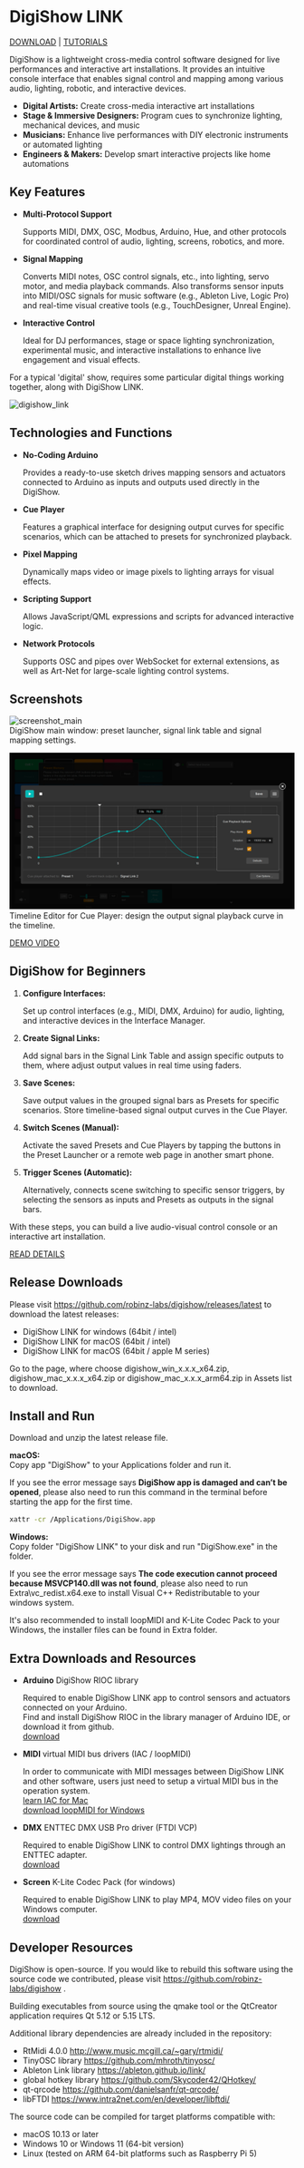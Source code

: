 # DigiShow LINK  
  
[DOWNLOAD](https://github.com/robinz-labs/digishow/releases/latest) | [TUTORIALS](https://github.com/robinz-labs/digishow/blob/master/guides/tutorials.md) 
  
DigiShow is a lightweight cross-media control software designed for live performances and interactive art installations. It provides an intuitive console interface that enables signal control and mapping among various audio, lighting, robotic, and interactive devices. 

- **Digital Artists:** Create cross-media interactive art installations 
- **Stage & Immersive Designers:** Program cues to synchronize lighting, mechanical devices, and music 
- **Musicians:** Enhance live performances with DIY electronic instruments or automated lighting 
- **Engineers & Makers:** Develop smart interactive projects like home automations 


## Key Features

- **Multi-Protocol Support** 

	Supports MIDI, DMX, OSC, Modbus, Arduino, Hue, and other protocols for coordinated control of audio, lighting, screens, robotics, and more. 

- **Signal Mapping**

	Converts MIDI notes, OSC control signals, etc., into lighting, servo motor, and media playback commands. Also transforms sensor inputs into MIDI/OSC signals for music software (e.g., Ableton Live, Logic Pro) and real-time visual creative tools (e.g., TouchDesigner, Unreal Engine). 

- **Interactive Control** 

	Ideal for DJ performances, stage or space lighting synchronization, experimental music, and interactive installations to enhance live engagement and visual effects. 

For a typical 'digital' show, requires some particular digital things working together, along with DigiShow LINK. 

![digishow_link](images/digishow_link.jpg)


## Technologies and Functions

- **No-Coding Arduino** 

	Provides a ready-to-use sketch drives mapping sensors and actuators connected to Arduino as inputs and outputs used directly in the DigiShow. 

- **Cue Player** 

	Features a graphical interface for designing output curves for specific scenarios, which can be attached to presets for synchronized playback. 

- **Pixel Mapping** 

	Dynamically maps video or image pixels to lighting arrays for visual effects. 

- **Scripting Support** 

	Allows JavaScript/QML expressions and scripts for advanced interactive logic. 

- **Network Protocols** 

	Supports OSC and pipes over WebSocket for external extensions, as well as Art-Net for large-scale lighting control systems. 


## Screenshots

![screenshot_main](images/screenshot_main.png)  
DigiShow main window: preset launcher, signal link table and signal mapping settings. 
 
![screenshot_cue_player](images/screenshot_cue_player.png)  
Timeline Editor for Cue Player: design the output signal playback curve in the timeline. 

[DEMO VIDEO](https://www.youtube.com/@robinzlabs6390) 


## DigiShow for Beginners

1. **Configure Interfaces:** 

	Set up control interfaces (e.g., MIDI, DMX, Arduino) for audio, lighting, and interactive devices in the Interface Manager. 

2. **Create Signal Links:** 

	Add signal bars in the Signal Link Table and assign specific outputs to them, where adjust output values in real time using faders. 

3. **Save Scenes:** 

	Save output values in the grouped signal bars as Presets for specific scenarios. Store timeline-based signal output curves in the Cue Player. 

4. **Switch Scenes (Manual):** 

	Activate the saved Presets and Cue Players by tapping the buttons in the Preset Launcher or a remote web page in another smart phone. 

5. **Trigger Scenes (Automatic):** 

	Alternatively, connects scene switching to specific sensor triggers, by selecting the sensors as inputs and Presets as outputs in the signal bars. 

With these steps, you can build a live audio-visual control console or an interactive art installation. 

[READ DETAILS](https://github.com/robinz-labs/digishow/blob/master/guides/beginner.md) 
 

## Release Downloads

Please visit https://github.com/robinz-labs/digishow/releases/latest to download the latest releases:  
- DigiShow LINK for windows (64bit / intel)
- DigiShow LINK for macOS (64bit / intel)
- DigiShow LINK for macOS (64bit / apple M series)

Go to the page, where choose digishow_win_x.x.x_x64.zip, digishow_mac_x.x.x_x64.zip or digishow_mac_x.x.x_arm64.zip in Assets list to download. 


## Install and Run

Download and unzip the latest release file.  

**macOS:**  
Copy app "DigiShow" to your Applications folder and run it. 

If you see the error message says **DigiShow app is damaged and can’t be opened**, please also need to run this command in the terminal before starting the app for the first time. 
```bash
xattr -cr /Applications/DigiShow.app
```

**Windows:**  
Copy folder "DigiShow LINK" to your disk and run "DigiShow.exe" in the folder. 

If you see the error message says **The code execution cannot proceed because MSVCP140.dll was not found**, please also need to run Extra\vc_redist.x64.exe to install Visual C++ Redistributable to your windows system. 

It's also recommended to install loopMIDI and K-Lite Codec Pack to your Windows, the installer files can be found in Extra folder. 


## Extra Downloads and Resources

- **Arduino** DigiShow RIOC library 

	Required to enable DigiShow LINK app to control sensors and actuators connected on your Arduino.  
	Find and install DigiShow RIOC in the library manager of Arduino IDE, or download it from github.  
	[download](https://github.com/robinz-labs/rioc-arduino/releases) 

- **MIDI** virtual MIDI bus drivers (IAC / loopMIDI) 

	In order to communicate with MIDI messages between DigiShow LINK and other software, users just need to setup a virtual MIDI bus in the operation system.  
	[learn IAC for Mac](https://help.ableton.com/hc/en-us/articles/209774225-How-to-setup-a-virtual-MIDI-bus)  
	[download loopMIDI for Windows](http://www.tobias-erichsen.de/software/loopmidi.html)  

- **DMX** ENTTEC DMX USB Pro driver (FTDI VCP) 

	Required to enable DigiShow LINK to control DMX lightings through an ENTTEC adapter.  
	[download](https://www.ftdichip.com/Drivers/VCP.htm) 

- **Screen** K-Lite Codec Pack (for windows) 

	Required to enable DigiShow LINK to play MP4, MOV video files on your Windows computer.  
	[download](https://www.codecguide.com/download_kl.htm) 


## Developer Resources

DigiShow is open-source. If you would like to rebuild this software using the source code we contributed, please visit https://github.com/robinz-labs/digishow . 

Building executables from source using the qmake tool or the QtCreator application requires Qt 5.12 or 5.15 LTS. 

Additional library dependencies are already included in the repository: 

- RtMidi 4.0.0 http://www.music.mcgill.ca/~gary/rtmidi/
- TinyOSC library https://github.com/mhroth/tinyosc/
- Ableton Link library https://ableton.github.io/link/
- global hotkey library https://github.com/Skycoder42/QHotkey/
- qt-qrcode https://github.com/danielsanfr/qt-qrcode/
- libFTDI https://www.intra2net.com/en/developer/libftdi/

The source code can be compiled for target platforms compatible with: 

- macOS 10.13 or later
- Windows 10 or Windows 11 (64-bit version)
- Linux (tested on ARM 64-bit platforms such as Raspberry Pi 5)

